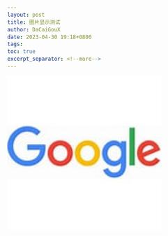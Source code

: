 ```yaml
---
layout: post
title: 图片显示测试
author: DaCaiGouX
date: 2023-04-30 19:18+0800
tags: 
toc: true
excerpt_separator: <!--more-->
---
```


<!--more-->
<img src="./images/google_logo.jpeg" alt="example" width="70%">

